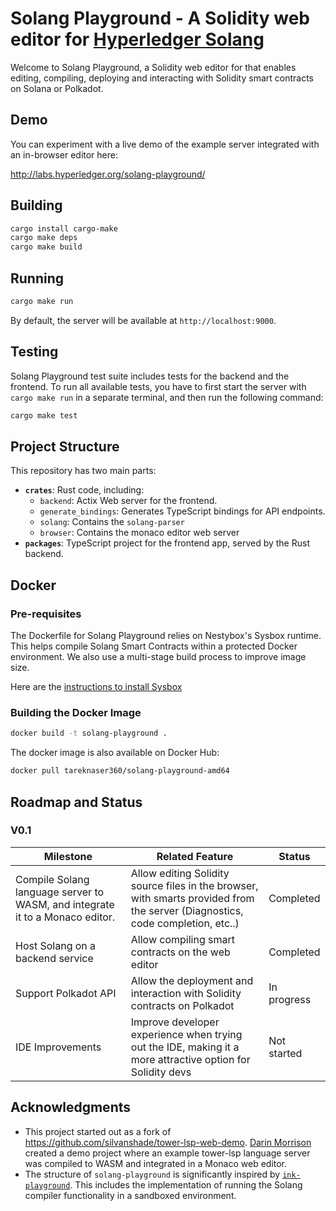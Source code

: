 # Solang Playground - A Solidity web editor for [Hyperledger Solang](https://github.com/hyperledger/solang)

Welcome to Solang Playground, a Solidity web editor for that enables editing, compiling, deploying and interacting with Solidity smart contracts on Solana or Polkadot.

## Demo

You can experiment with a live demo of the example server integrated with an in-browser editor here:

http://labs.hyperledger.org/solang-playground/

## Building

```sh
cargo install cargo-make
cargo make deps
cargo make build
```

## Running

```sh
cargo make run
```

By default, the server will be available at `http://localhost:9000`.

## Testing

Solang Playground test suite includes tests for the backend and the frontend. To run all available tests, you have to first start the server with `cargo make run` in a separate terminal, and then run the following command:

```sh
cargo make test
```

## Project Structure

This repository has two main parts:

- **`crates`**: Rust code, including:
  - `backend`: Actix Web server for the frontend.
  - `generate_bindings`: Generates TypeScript bindings for API endpoints.
  - `solang`: Contains the `solang-parser`
  - `browser`: Contains the monaco editor web server
- **`packages`**: TypeScript project for the frontend app, served by the Rust backend.

## Docker

### Pre-requisites

The Dockerfile for Solang Playground relies on Nestybox's Sysbox runtime. This helps compile Solang Smart Contracts within a protected Docker environment. We also use a multi-stage build process to improve image size.

Here are the [instructions to install Sysbox](https://github.com/nestybox/sysbox/blob/master/docs/user-guide/install-package.md#installing-sysbox)

### Building the Docker Image

```sh
docker build -t solang-playground .
```

The docker image is also available on Docker Hub:

```sh
docker pull tareknaser360/solang-playground-amd64
```

## Roadmap and Status

### V0.1

| Milestone                                                                    | Related Feature                                                                                                                | Status      |
| ---------------------------------------------------------------------------- | ------------------------------------------------------------------------------------------------------------------------------ | ----------- |
| Compile Solang language server to WASM, and integrate it to a Monaco editor. | Allow editing Solidity source files in the browser, with smarts provided from the server (Diagnostics, code completion, etc..) | Completed   |
| Host Solang on a backend service                                             | Allow compiling smart contracts on the web editor                                                                              | Completed   |
| Support Polkadot API                                                         | Allow the deployment and interaction with Solidity contracts on Polkadot                                                       | In progress |
| IDE Improvements                                                             | Improve developer experience when trying out the IDE, making it a more attractive option for Solidity devs                     | Not started |

## Acknowledgments

- This project started out as a fork of https://github.com/silvanshade/tower-lsp-web-demo. [Darin Morrison](https://github.com/silvanshade) created a demo project where an example tower-lsp language server was compiled to WASM and integrated in a Monaco web editor.
- The structure of `solang-playground` is significantly inspired by [`ink-playground`](https://github.com/use-ink/ink-playground). This includes the implementation of running the Solang compiler functionality in a sandboxed environment.
